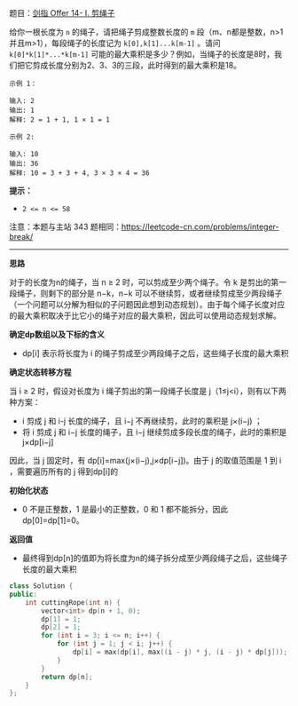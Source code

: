 题目：[剑指 Offer 14- I. 剪绳子](https://leetcode.cn/problems/jian-sheng-zi-lcof/)

给你一根长度为 `n` 的绳子，请把绳子剪成整数长度的 `m` 段（m、n都是整数，n>1并且m>1），每段绳子的长度记为 `k[0],k[1]...k[m-1]` 。请问 `k[0]*k[1]*...*k[m-1]` 可能的最大乘积是多少？例如，当绳子的长度是8时，我们把它剪成长度分别为2、3、3的三段，此时得到的最大乘积是18。

```
示例 1：

输入: 2
输出: 1
解释: 2 = 1 + 1, 1 × 1 = 1

示例 2:

输入: 10
输出: 36
解释: 10 = 3 + 3 + 4, 3 × 3 × 4 = 36
```

**提示：**

- `2 <= n <= 58`

注意：本题与主站 343 题相同：https://leetcode-cn.com/problems/integer-break/

---

**思路**

对于的长度为n的绳子，当 n ≥ 2 时，可以剪成至少两个绳子。令 k 是剪出的第一段绳子，则剩下的部分是 n−k，n−k 可以不继续剪，或者继续剪成至少两段绳子（一个问题可以分解为相似的子问题因此想到动态规划）。由于每个绳子长度对应的最大乘积取决于比它小的绳子对应的最大乘积，因此可以使用动态规划求解。

**确定dp数组以及下标的含义**

- dp[i] 表示将长度为 i 的绳子剪成至少两段绳子之后，这些绳子长度的最大乘积

**确定状态转移方程**

当 i ≥ 2 时，假设对长度为 i 绳子剪出的第一段绳子长度是 j（1≤j<i），则有以下两种方案：

- i 剪成 j 和 i-j 长度的绳子，且 i−j 不再继续剪，此时的乘积是 j×(i−j) ；
- 将 i 剪成 j 和 i−j 长度的绳子，且 i−j 继续剪成多段长度的绳子，此时的乘积是 j×dp[i−j] 

因此，当 j 固定时，有 dp[i]=max(j×(i−j),j×dp[i−j])。由于 j 的取值范围是 1 到 i ，需要遍历所有的 j 得到dp[i]的

**初始化状态**

- 0 不是正整数，1 是最小的正整数，0 和 1 都不能拆分，因此 dp[0]=dp[1]=0。

**返回值**

- 最终得到dp[n]的值即为将长度为n的绳子拆分成至少两段绳子之后，这些绳子长度的最大乘积

```c++
class Solution {
public:
    int cuttingRope(int n) {
        vector<int> dp(n + 1, 0);
        dp[1] = 1;
        dp[2] = 1;
        for (int i = 3; i <= n; i++) {
            for (int j = 1; j < i; j++) {
                dp[i] = max(dp[i], max((i - j) * j, (i - j) * dp[j]));
            }
        }
        return dp[n];
    }
};
```

